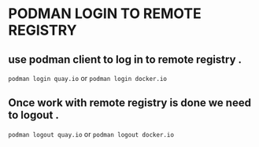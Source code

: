 # PODMAN LOGIN TO REMOTE REGISTRY

## use podman client to log in to remote registry .
`podman login quay.io` or `podman login docker.io` 


## Once work with remote registry is done we need to logout .
`podman logout quay.io` or `podman logout docker.io` 

